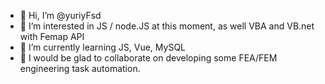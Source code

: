 - 👋 Hi, I’m @yuriyFsd
- 👀 I’m interested in JS / node.JS at this moment, as well VBA and VB.net with Femap API
- 🌱 I’m currently learning JS, Vue, MySQL
- 💞️ I would be glad to collaborate on developing some FEA/FEM engineering task automation.

<!---
yuriyFsd/yuriyFsd is a ✨ special ✨ repository because its `README.md` (this file) appears on your GitHub profile.
You can click the Preview link to take a look at your changes.
--->
